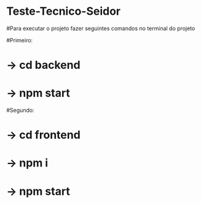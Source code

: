 # Teste-Tecnico-Seidor
#Para executar o projeto fazer seguintes comandos no terminal do projeto 

#Primeiro: 
# -> cd backend
# -> npm start 

#Segundo:
# -> cd frontend 
# -> npm i 
# -> npm start 
